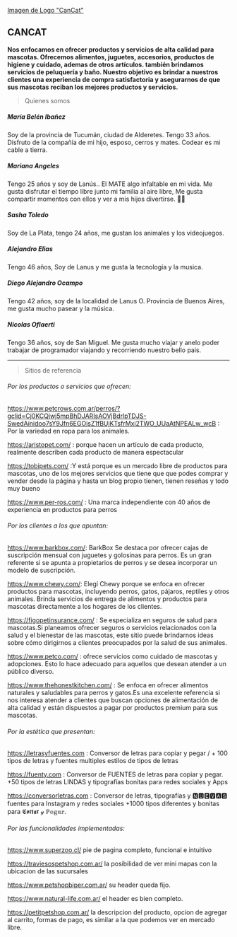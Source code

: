 [Imagen de Logo "CanCat"](/img/logo-header.png)
## CANCAT 

**Nos enfocamos en ofrecer productos y servicios de alta calidad para mascotas.
Ofrecemos alimentos, juguetes, accesorios, productos de higiene y cuidado, ademas de otros artículos.
también brindamos servicios de peluquería y baño.
Nuestro objetivo es brindar a nuestros clientes una experiencia de compra satisfactoria y asegurarnos de que sus mascotas reciban los mejores productos y servicios.**

>Quienes somos

##### María Belén Ibañez
Soy de la provincia de Tucumán, ciudad de Alderetes. Tengo 33 años. Disfruto de la compañía de mi hijo, esposo, cerros y mates. Codear es mi cable a tierra.
##### Mariana Angeles
Tengo 25 años y soy de Lanús.. El MATE algo infaltable en mi vida. Me gusta disfrutar el tiempo libre junto mi familia al aire libre, Me gusta compartir momentos con ellos  y ver a mis hijos divertirse. 🫶🏽
##### Sasha Toledo
Soy de La Plata, tengo 24 años, me gustan los animales y los videojuegos.
##### Alejandro Elias
Tengo 46 años, Soy de Lanus y me gusta la tecnología y la musica.
##### Diego Alejandro Ocampo
Tengo 42 años, soy de la localidad de Lanus O. Provincia de Buenos Aires,
me gusta mucho pasear y la música.
##### Nicolas Oflaerti
Tengo 36 años, soy de San Miguel. Me gusta mucho viajar y anelo poder trabajar de programador viajando y recorriendo nuestro bello pais.

------------


> Sitios de referencia

###### Por los productos o servicios que ofrecen:
https://www.petcrows.com.ar/perros/?gclid=Cj0KCQjwj5mpBhDJARIsAOVjBdrlpTDJS-SwedAinidoo7sY9Jfn6EGOisZ1fBUjKTsfrMxi2TWO_UUaAtNPEALw_wcB  : Por la variedad en ropa para los animales.

https://aristopet.com/ : porque hacen un artículo de cada producto, realmente describen cada producto de manera espectacular

https://tobipets.com/ :Y está porque es un mercado libre de productos para mascotas, uno de los mejores servicios que tiene que que podes comprar y vender desde la página y hasta un blog propio tienen, tienen reseñas y todo muy bueno

https://www.per-ros.com/ : Una marca independiente con 40 años de experiencia en productos para perros


###### Por los clientes a los que apuntan:

https://www.barkbox.com/: BarkBox Se destaca por ofrecer cajas de suscripción mensual con juguetes y golosinas para perros. 
Es un gran referente si se apunta a propietarios de perros y se desea incorporar un modelo de suscripción.

https://www.chewy.com/: Elegí Chewy porque se enfoca en ofrecer productos para mascotas, incluyendo perros, gatos, pájaros, reptiles y otros animales. 
Brinda servicios de entrega de alimentos y productos para mascotas directamente a los hogares de los clientes.

https://figopetinsurance.com/ : Se especializa en seguros de salud para mascotas.Si planeamos ofrecer seguros o servicios relacionados 
con la salud y el bienestar de las mascotas, este sitio puede brindarnos ideas sobre cómo dirigirnos a clientes preocupados por la salud de sus animales.

https://www.petco.com/ : ofrece servicios como cuidado de mascotas y adopciones. 
Esto lo hace adecuado para aquellos que desean atender a un público diverso.

https://www.thehonestkitchen.com/ : Se enfoca en ofrecer alimentos naturales y saludables para perros y gatos.Es una excelente
referencia si nos interesa atender a clientes que buscan opciones de alimentación de alta calidad y están dispuestos a pagar 
por productos premium para sus mascotas.

###### Por la estética que presentan:

https://letrasyfuentes.com : Conversor de letras para copiar y pegar / + 100 tipos de letras y fuentes
 multiples estilos de tipos de letras

https://fuenty.com : Conversor de FUENTES de letras para copiar y pegar. +50 tipos de letras LINDAS y tipografías bonitas
 para redes sociales y Apps

 https://conversorletras.com : Conversor de letras, tipografías y 🅽🆄🅴🆅🅰🆂 fuentes para Instagram y redes sociales +1000 tipos
  diferentes y bonitas para 𝕮𝖔𝖗𝖙𝖆𝖗 𝓎 ℙ𝕖𝕘𝕒𝕣.

###### Por las funcionalidades implementadas:

https://www.superzoo.cl/  pie de pagina completo, funcional e intuitivo

https://traviesospetshop.com.ar/  la posibilidad de ver mini mapas con la ubicacion de las sucursales

https://www.petshopbiper.com.ar/ su header queda fijo.

https://www.natural-life.com.ar/  el header es bien completo.

https://petitpetshop.com.ar/  la descripcion del producto, opcion de agregar al carrito, formas de pago,  es similar a la que podemos ver en mercado libre.
